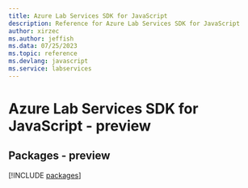 ```yaml
---
title: Azure Lab Services SDK for JavaScript
description: Reference for Azure Lab Services SDK for JavaScript
author: xirzec
ms.author: jeffish
ms.data: 07/25/2023
ms.topic: reference
ms.devlang: javascript
ms.service: labservices
---
```

# Azure Lab Services SDK for JavaScript - preview
## Packages - preview
[!INCLUDE [packages](lab-services-index.md)]